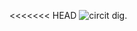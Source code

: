 <<<<<<< HEAD
![circit dig.](https://https://github.com/Chetan3321/STM32-Projects-From-Basics/blob/main/STM32F103/Locker_allotment_project/Slide1.PNG?raw=true)
